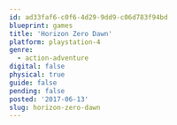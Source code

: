 ```yaml
---
id: ad33faf6-c0f6-4d29-9dd9-c06d783f94bd
blueprint: games
title: 'Horizon Zero Dawn'
platform: playstation-4
genre:
  - action-adventure
digital: false
physical: true
guide: false
pending: false
posted: '2017-06-13'
slug: horizon-zero-dawn
---
```

